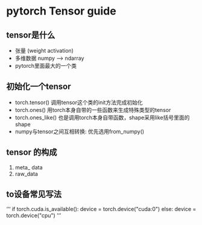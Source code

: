 # pytorch Tensor guide

## tensor是什么
- 张量 (weight activation)
- 多维数据 numpy --> ndarray
- pytorch里面最大的一个类

## 初始化一个tensor
- torch.tensor() 调用tensor这个类的init方法完成初始化
- torch.ones() 用torch本身自带的一些函数来生成特殊类型的tensor
- torch.ones_like() 也是调用torch本身自带函数，shape采用like括号里面的shape
- numpy与tensor之间互相转换: 优先选用from_numpy()

## tensor 的构成
1. meta_ data
2. raw_data

## to设备常见写法
‘’‘
if torch.cuda.is_available():
    device = torch.device("cuda:0")
else:
    device = torch.device("cpu")
’‘’